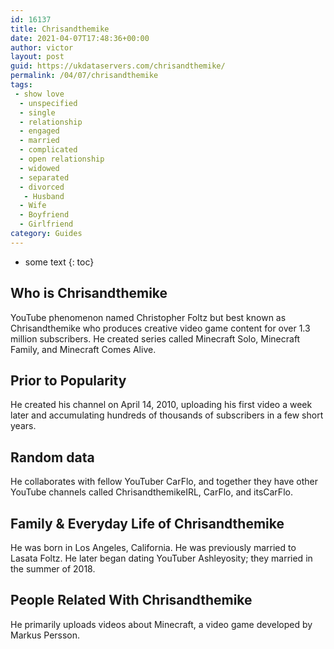 ```yaml
---
id: 16137
title: Chrisandthemike
date: 2021-04-07T17:48:36+00:00
author: victor
layout: post
guid: https://ukdataservers.com/chrisandthemike/
permalink: /04/07/chrisandthemike
tags:
 - show love
  - unspecified
  - single
  - relationship
  - engaged
  - married
  - complicated
  - open relationship
  - widowed
  - separated
  - divorced
   - Husband
  - Wife
  - Boyfriend
  - Girlfriend
category: Guides
---
```


* some text
{: toc}


## Who is Chrisandthemike



YouTube phenomenon named Christopher Foltz but best known as Chrisandthemike who produces creative video game content for over 1.3 million subscribers. He created series called Minecraft Solo, Minecraft Family, and Minecraft Comes Alive. 

                
                
                
## Prior to Popularity



He created his channel on April 14, 2010, uploading his first video a week later and accumulating hundreds of thousands of subscribers in a few short years. 

                
                
                
## Random data



He collaborates with fellow YouTuber CarFlo, and together they have other YouTube channels called ChrisandthemikeIRL, CarFlo, and itsCarFlo. 

                
                
                
## Family & Everyday Life of Chrisandthemike



He was born in Los Angeles, California. He was previously married to Lasata Foltz. He later began dating YouTuber Ashleyosity; they married in the summer of 2018.

                
                
                
## People Related With Chrisandthemike



He primarily uploads videos about Minecraft, a video game developed by Markus Persson. 

                
              
            
          
          
          